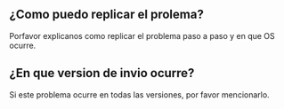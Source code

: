 ## ¿Como puedo replicar el prolema?
Porfavor explicanos como replicar el problema paso a paso y en que OS ocurre.
## ¿En que version de invio ocurre?
Si este problema ocurre en todas las versiones, por favor mencionarlo.
